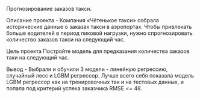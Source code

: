 Прогнозирование заказов такси.

Описание проекта - Компания «Чётенькое такси» собрала исторические данные о заказах такси в аэропортах. Чтобы привлекать больше водителей в период пиковой нагрузки, нужно спрогнозировать количество заказов такси на следующий час. 

Цель проекта Постройте модель для предказания количества заказов таки на следующий час.

Вывод - Выбрали и обучили 3 модели - линейную регрессию, случайный лесс и LGBM регрессор.
Лучше всего себя показала модель LGBM регрессор как на тренировочных так и на тестовых данных, и попала под критерий успеха заказчика RMSE <= 48.
